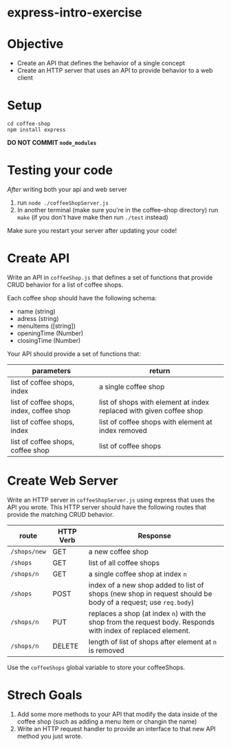 # express-intro-exercise

# Objective

* Create an API that defines the behavior of a single concept
* Create an HTTP server that uses an API to provide behavior to a web client


# Setup

```
cd coffee-shop
npm install express
```

__DO NOT COMMIT `node_modules`__



# Testing your code

_After_ writing both your api and web server 

1. run `node ./coffeeShopServer.js`
1. In another terminal (make sure you're in the coffee-shop directory) run
   `make` (if you don't have make then run `./test` instead)

Make sure you restart your server after updating your code!

# Create API

Write an API in `coffeeShop.js` that defines a set of functions that provide
CRUD behavior for a list of coffee shops.

Each coffee shop should have the following schema: 

* name (string)
* adress (string)
* menuItems ([string])
* openingTime (Number)
* closingTime (Number)

Your API should provide a set of functions that: 

parameters | return
--- | ---
list of coffee shops, index | a single coffee shop
list of coffee shops, index, coffee shop | list of shops with element at index replaced with given coffee shop
list of coffee shops, index | list of coffee shops with element at index removed
list of coffee shops, coffee shop | list of coffee shops

# Create Web Server

Write an HTTP server in `coffeeShopServer.js` using express that uses the API
you wrote. This HTTP server should have the following routes that provide the
matching CRUD behavior.

route | HTTP Verb | Response
--- | --- | ---
`/shops/new` | GET | a new coffee shop
`/shops` | GET | list of all coffee shops
`/shops/n` | GET | a single coffee shop at index `n`
`/shops` | POST | index of a new shop added to list of shops (new shop in request should be body of a request; use `req.body`)
`/shops/n` | PUT | replaces a shop (at index `n`) with the shop from the request body. Responds with index of replaced element.
`/shops/n` | DELETE | length of list of shops after element at `n` is removed

Use the `coffeeShops` global variable to store your coffeeShops.

# Strech Goals

1. Add some more methods to your API that modify the data inside of the coffee
   shop (such as adding a menu item or changin the name)
1. Write an HTTP request handler to provide an interface to that new API method
   you just wrote.
